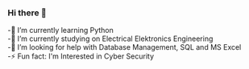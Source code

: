 ### Hi there 👋
-🌱 I’m currently learning Python   
-🔭 I’m currently studying on Electrical Elektronics Engineering  
-🤔 I’m looking for help with Database Management, SQL and MS Excel  
-⚡ Fun fact: I'm Interested in Cyber Security  

<!--
**emreercn/emreercn** is a ✨ _special_ ✨ repository because its `README.md` (this file) appears on your GitHub profile.

Here are some ideas to get you started:

- 🔭 I’m currently working on ...
- 🌱 I’m currently learning ...
- 👯 I’m looking to collaborate on ...
- 🤔 I’m looking for help with ...
- 💬 Ask me about ...
- 📫 How to reach me: ...
- 😄 Pronouns: ...
- ⚡ Fun fact: ...
-->
